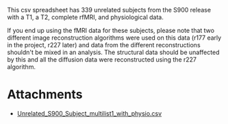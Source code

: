 This csv spreadsheet has 339 unrelated subjects from the S900 release with a T1, a T2, complete rfMRI, and physiological data.   
  
 If you end up using the fMRI data for these subjects, please note that two different image reconstruction algorithms were used on this data (r177 early in the project, r227 later) and data from the different reconstructions shouldn't be mixed in an analysis. The structural data should be unaffected by this and all the diffusion data were reconstructed using the r227 algorithm.

# Attachments

- [Unrelated_S900_Subject_multilist1_with_physio.csv](./assets/Unrelated_S900_Subject_multilist1_with_physio.csv)
